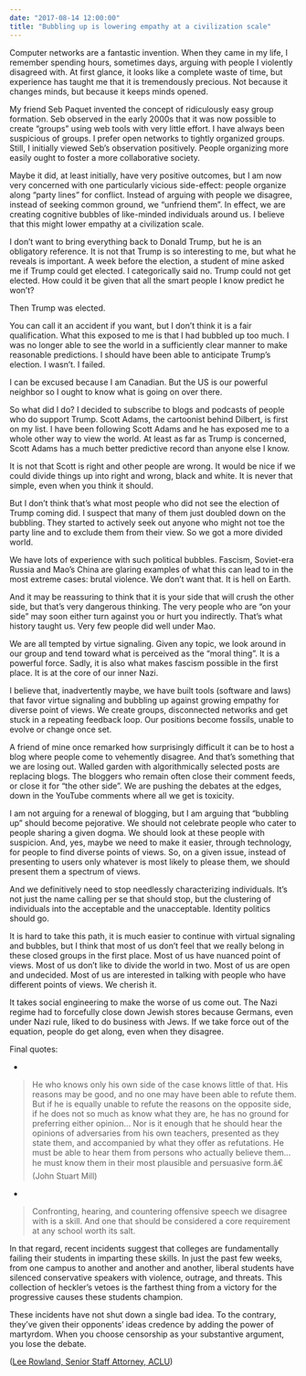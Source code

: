 ```yaml
---
date: "2017-08-14 12:00:00"
title: "Bubbling up is lowering empathy at a civilization scale"
---
```




Computer networks are a fantastic invention. When they came in my life, I remember spending hours, sometimes days, arguing with people I violently disagreed with. At first glance, it looks like a complete waste of time, but experience has taught me that it is tremendously precious. Not because it changes minds, but because it keeps minds opened.

My friend Seb Paquet invented the concept of ridiculously easy group formation. Seb observed in the early 2000s that it was now possible to create &ldquo;groups&rdquo; using web tools with very little effort. I have always been suspicious of groups. I prefer open networks to tightly organized groups. Still, I initially viewed Seb&rsquo;s observation positively. People organizing more easily ought to foster a more collaborative society.

Maybe it did, at least initially, have very positive outcomes, but I am now very concerned with one particularly vicious side-effect: people organize along &ldquo;party lines&rdquo; for conflict. Instead of arguing with people we disagree, instead of seeking common ground, we &ldquo;unfriend them&rdquo;. In effect, we are creating cognitive bubbles of like-minded individuals around us. I believe that this might lower empathy at a civilization scale.

I don&rsquo;t want to bring everything back to Donald Trump, but he is an obligatory reference. It is not that Trump is so interesting to me, but what he reveals is important. A week before the election, a student of mine asked me if Trump could get elected. I categorically said no. Trump could not get elected. How could it be given that all the smart people I know predict he won&rsquo;t?

Then Trump was elected.

You can call it an accident if you want, but I don&rsquo;t think it is a fair qualification. What this exposed to me is that I had bubbled up too much. I was no longer able to see the world in a sufficiently clear manner to make reasonable predictions. I should have been able to anticipate Trump&rsquo;s election. I wasn&rsquo;t. I failed.

I can be excused because I am Canadian. But the US is our powerful neighbor so I ought to know what is going on over there.

So what did I do? I decided to subscribe to blogs and podcasts of people who do support Trump. Scott Adams, the cartoonist behind Dilbert, is first on my list. I have been following Scott Adams and he has exposed me to a whole other way to view the world. At least as far as Trump is concerned, Scott Adams has a much better predictive record than anyone else I know.

It is not that Scott is right and other people are wrong. It would be nice if we could divide things up into right and wrong, black and white. It is never that simple, even when you think it should.

But I don&rsquo;t think that&rsquo;s what most people who did not see the election of Trump coming did. I suspect that many of them just doubled down on the bubbling. They started to actively seek out anyone who might not toe the party line and to exclude them from their view. So we got a more divided world.

We have lots of experience with such political bubbles. Fascism, Soviet-era Russia and Mao&rsquo;s China are glaring examples of what this can lead to in the most extreme cases: brutal violence. We don&rsquo;t want that. It is hell on Earth.

And it may be reassuring to think that it is your side that will crush the other side, but that&rsquo;s very dangerous thinking. The very people who are &ldquo;on your side&rdquo; may soon either turn against you or hurt you indirectly. That&rsquo;s what history taught us. Very few people did well under Mao.

We are all tempted by virtue signaling. Given any topic, we look around in our group and tend toward what is perceived as the &ldquo;moral thing&rdquo;. It is a powerful force. Sadly, it is also what makes fascism possible in the first place. It is at the core of our inner Nazi.

I believe that, inadvertently maybe, we have built tools (software and laws) that favor virtue signaling and bubbling up against growing empathy for diverse point of views. We create groups, disconnected networks and get stuck in a repeating feedback loop. Our positions become fossils, unable to evolve or change once set.

A friend of mine once remarked how surprisingly difficult it can be to host a blog where people come to vehemently disagree. And that&rsquo;s something that we are losing out. Walled garden with algorithmically selected posts are replacing blogs. The bloggers who remain often close their comment feeds, or close it for &ldquo;the other side&rdquo;. We are pushing the debates at the edges, down in the YouTube comments where all we get is toxicity.

I am not arguing for a renewal of blogging, but I am arguing that &ldquo;bubbling up&rdquo; should become pejorative. We should not celebrate people who cater to people sharing a given dogma. We should look at these people with suspicion. And, yes, maybe we need to make it easier, through technology, for people to find diverse points of views. So, on a given issue, instead of presenting to users only whatever is most likely to please them, we should present them a spectrum of views.

And we definitively need to stop needlessly characterizing individuals. It&rsquo;s not just the name calling per se that should stop, but the clustering of individuals into the acceptable and the unacceptable. Identity politics should go.

It is hard to take this path, it is much easier to continue with virtual signaling and bubbles, but I think that most of us don&rsquo;t feel that we really belong in these closed groups in the first place. Most of us have nuanced point of views. Most of us don&rsquo;t like to divide the world in two. Most of us are open and undecided. Most of us are interested in talking with people who have different points of views. We cherish it.

It takes social engineering to make the worse of us come out. The Nazi regime had to forcefully close down Jewish stores because Germans, even under Nazi rule, liked to do business with Jews. If we take force out of the equation, people do get along, even when they disagree.

Final quotes:

- 
> He who knows only his own side of the case knows little of that. His reasons may be good, and no one may have been able to refute them. But if he is equally unable to refute the reasons on the opposite side, if he does not so much as know what they are, he has no ground for preferring either opinion&hellip; Nor is it enough that he should hear the opinions of adversaries from his own teachers, presented as they state them, and accompanied by what they offer as refutations. He must be able to hear them from persons who actually believe them&hellip;he must know them in their most plausible and persuasive form.â€ (John Stuart Mill)

- 
> Confronting, hearing, and countering offensive speech we disagree with is a skill. And one that should be considered a core requirement at any school worth its salt.

In that regard, recent incidents suggest that colleges are fundamentally failing their students in imparting these skills. In just the past few weeks, from one campus to another and another and another, liberal students have silenced conservative speakers with violence, outrage, and threats. This collection of heckler&rsquo;s vetoes is the farthest thing from a victory for the progressive causes these students champion.

These incidents have not shut down a single bad idea. To the contrary, they&rsquo;ve given their opponents&rsquo; ideas credence by adding the power of martyrdom. When you choose censorship as your substantive argument, you lose the debate.

([Lee Rowland, Senior Staff Attorney, ACLU](https://www.aclu.org/blog/speak-freely/we-all-need-defend-speech-we-hate))



